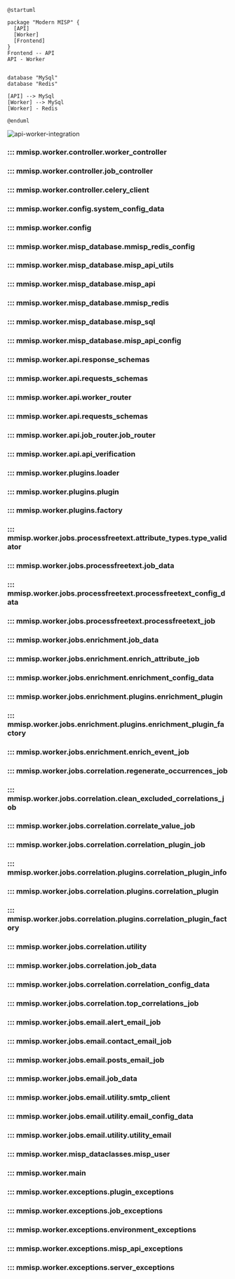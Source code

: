
```puml
@startuml

package "Modern MISP" {
  [API]
  [Worker]
  [Frontend]
}
Frontend -- API
API - Worker


database "MySql"
database "Redis"

[API] --> MySql
[Worker] --> MySql
[Worker] - Redis

@enduml
```

![api-worker-integration](plantuml/out/api-worker-integration.svg)

<!---
### ::: mmisp.api.config
    options:
      show_source: false
--->

### ::: mmisp.worker.controller.worker_controller
### ::: mmisp.worker.controller.job_controller
### ::: mmisp.worker.controller.celery_client
### ::: mmisp.worker.config.system_config_data
### ::: mmisp.worker.config
### ::: mmisp.worker.misp_database.mmisp_redis_config
### ::: mmisp.worker.misp_database.misp_api_utils
### ::: mmisp.worker.misp_database.misp_api
### ::: mmisp.worker.misp_database.mmisp_redis
### ::: mmisp.worker.misp_database.misp_sql
### ::: mmisp.worker.misp_database.misp_api_config
### ::: mmisp.worker.api.response_schemas
### ::: mmisp.worker.api.requests_schemas
### ::: mmisp.worker.api.worker_router
### ::: mmisp.worker.api.requests_schemas
### ::: mmisp.worker.api.job_router.job_router
### ::: mmisp.worker.api.api_verification
### ::: mmisp.worker.plugins.loader
### ::: mmisp.worker.plugins.plugin
### ::: mmisp.worker.plugins.factory
### ::: mmisp.worker.jobs.processfreetext.attribute_types.type_validator
### ::: mmisp.worker.jobs.processfreetext.job_data
### ::: mmisp.worker.jobs.processfreetext.processfreetext_config_data
### ::: mmisp.worker.jobs.processfreetext.processfreetext_job
### ::: mmisp.worker.jobs.enrichment.job_data
### ::: mmisp.worker.jobs.enrichment.enrich_attribute_job
### ::: mmisp.worker.jobs.enrichment.enrichment_config_data
### ::: mmisp.worker.jobs.enrichment.plugins.enrichment_plugin
### ::: mmisp.worker.jobs.enrichment.plugins.enrichment_plugin_factory
### ::: mmisp.worker.jobs.enrichment.enrich_event_job
### ::: mmisp.worker.jobs.correlation.regenerate_occurrences_job
### ::: mmisp.worker.jobs.correlation.clean_excluded_correlations_job
### ::: mmisp.worker.jobs.correlation.correlate_value_job
### ::: mmisp.worker.jobs.correlation.correlation_plugin_job
### ::: mmisp.worker.jobs.correlation.plugins.correlation_plugin_info
### ::: mmisp.worker.jobs.correlation.plugins.correlation_plugin
### ::: mmisp.worker.jobs.correlation.plugins.correlation_plugin_factory
### ::: mmisp.worker.jobs.correlation.utility
### ::: mmisp.worker.jobs.correlation.job_data
### ::: mmisp.worker.jobs.correlation.correlation_config_data
### ::: mmisp.worker.jobs.correlation.top_correlations_job
### ::: mmisp.worker.jobs.email.alert_email_job
### ::: mmisp.worker.jobs.email.contact_email_job
### ::: mmisp.worker.jobs.email.posts_email_job
### ::: mmisp.worker.jobs.email.job_data
### ::: mmisp.worker.jobs.email.utility.smtp_client
### ::: mmisp.worker.jobs.email.utility.email_config_data
### ::: mmisp.worker.jobs.email.utility.utility_email
### ::: mmisp.worker.misp_dataclasses.misp_user
### ::: mmisp.worker.main
### ::: mmisp.worker.exceptions.plugin_exceptions
### ::: mmisp.worker.exceptions.job_exceptions
### ::: mmisp.worker.exceptions.environment_exceptions
### ::: mmisp.worker.exceptions.misp_api_exceptions
### ::: mmisp.worker.exceptions.server_exceptions
